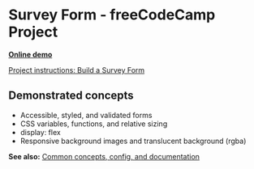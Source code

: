 # Survey Form - freeCodeCamp Project

**[Online demo](https://lightmotive.pro/fcc-survey-form/)**

[Project instructions: Build a Survey Form](https://www.freecodecamp.org/learn/responsive-web-design/responsive-web-design-projects/build-a-survey-form)

## Demonstrated concepts

- Accessible, styled, and validated forms
- CSS variables, functions, and relative sizing
- display: flex
- Responsive background images and translucent background (rgba)

**See also:** [Common concepts, config, and documentation](https://github.com/alight1/template-webpack-with-s3-hosting#common)
